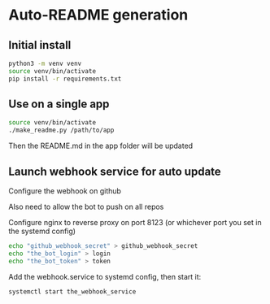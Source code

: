 # Auto-README generation

## Initial install

```bash
python3 -m venv venv
source venv/bin/activate
pip install -r requirements.txt
```

## Use on a single app

```bash
source venv/bin/activate
./make_readme.py /path/to/app
```

Then the README.md in the app folder will be updated

## Launch webhook service for auto update

Configure the webhook on github

Also need to allow the bot to push on all repos

Configure nginx to reverse proxy on port 8123 (or whichever port you set in the systemd config)

```bash
echo "github_webhook_secret" > github_webhook_secret
echo "the_bot_login" > login
echo "the_bot_token" > token
```

Add the webhook.service to systemd config, then start it:

```bash
systemctl start the_webhook_service 
```
